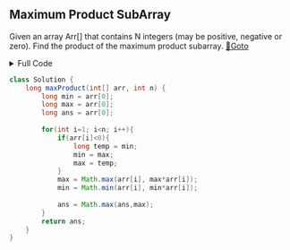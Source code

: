 ## Maximum Product SubArray
Given an array Arr[] that contains N integers (may be positive, negative or zero). Find the product of the maximum product subarray. [🔗Goto](https://practice.geeksforgeeks.org/problems/maximum-product-subarray3604/0/?page=1&difficulty[]=1&status[]=unsolved&company[]=Amazon&sortBy=submissions) 

<details>
<summary>Full Code</summary>

```java
import java.io.*;
import java.util.*;

  public class Main {

    public static void main(String[] args) throws Exception {
        BufferedReader br =
            new BufferedReader(new InputStreamReader(System.in));
        int tc = Integer.parseInt(br.readLine());
        while (tc-- > 0) {
            int n = Integer.parseInt(br.readLine());
            int[] arr = new int[n];
            String[] inputLine = br.readLine().split(" ");
            for (int i = 0; i < n; i++) {
                arr[i] = Integer.parseInt(inputLine[i]);
            }

            System.out.println(new Solution().maxProduct(arr, n));
        }
    }
}
```
</details>

```java
class Solution {
    long maxProduct(int[] arr, int n) {
        long min = arr[0];
        long max = arr[0];
        long ans = arr[0];
        
        for(int i=1; i<n; i++){
            if(arr[i]<0){
                long temp = min;
                min = max;
                max = temp;
            }
            max = Math.max(arr[i], max*arr[i]);
            min = Math.min(arr[i], min*arr[i]);
            
            ans = Math.max(ans,max);
        }
        return ans;
    }
}
```